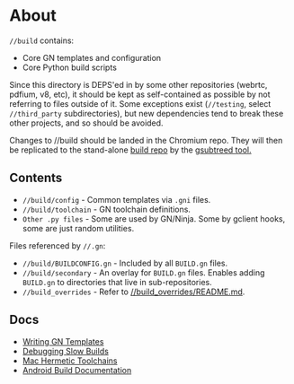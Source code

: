 # About
`//build` contains:
 * Core GN templates and configuration
 * Core Python build scripts

Since this directory is DEPS'ed in by some other repositories (webrtc, pdfium,
v8, etc), it should be kept as self-contained as possible by not referring
to files outside of it. Some exceptions exist (`//testing`, select
`//third_party` subdirectories), but new dependencies tend to break these other
projects, and so should be avoided.

Changes to //build should be landed in the Chromium repo. They will then be
replicated to the stand-alone [build repo](https://chromium.googlesource.com/chromium/src/build)
by the [gsubtreed tool.](https://chromium.googlesource.com/infra/infra/+/master/infra/services/gsubtreed)

## Contents
 * `//build/config` - Common templates via `.gni` files.
 * `//build/toolchain` - GN toolchain definitions.
 * `Other .py files` - Some are used by GN/Ninja. Some by gclient hooks, some
   are just random utilities.

Files referenced by `//.gn`:
 * `//build/BUILDCONFIG.gn` - Included by all `BUILD.gn` files.
 * `//build/secondary` - An overlay for `BUILD.gn` files. Enables adding
   `BUILD.gn` to directories that live in sub-repositories.
 * `//build_overrides` -
   Refer to [//build_overrides/README.md](../build_overrides/README.md).

## Docs

* [Writing GN Templates](docs/writing_gn_templates.md)
* [Debugging Slow Builds](docs/debugging_slow_builds.md)
* [Mac Hermetic Toolchains](docs/mac_hermetic_toolchain.md)
* [Android Build Documentation](android/docs/README.md)
